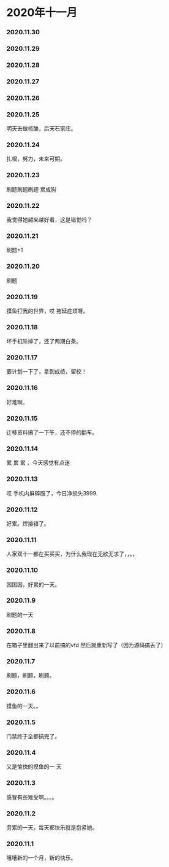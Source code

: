 # 2020年十一月

### 2020.11.30
### 2020.11.29
### 2020.11.28
### 2020.11.27
### 2020.11.26
### 2020.11.25
明天去做核酸，后天石家庄。
### 2020.11.24
扎根，努力，未来可期。
### 2020.11.23
刷题刷题刷题 累成狗
### 2020.11.22
我觉得她越来越好看，这是错觉吗？
### 2020.11.21
刷题+1
### 2020.11.20
刷题
### 2020.11.19
摸鱼打我的世界，哎 拖延症烦呀。
### 2020.11.18
坏手机除掉了，还了两期白条。
### 2020.11.17
要计划一下了，拿到成绩，留校！
### 2020.11.16
好难啊。
### 2020.11.15
迁移资料搞了一下午，还不停的翻车。
### 2020.11.14
累 累 累 ，今天感觉有点迷
### 2020.11.13
哎 手机内屏碎服了，今日净损失3999.
### 2020.11.12
好累。焊接错了。
### 2020.11.11
人家双十一都在买买买，为什么我现在无欲无求了，，，，
### 2020.11.10
困困困，好累的一天。
### 2020.11.9
刷题的一天
### 2020.11.8
在箱子里翻出来了以前搞的vfd 然后就重新写了（因为源码搞丢了）
### 2020.11.7
刷题，刷题，刷题。
### 2020.11.6
摸鱼的一天。。
### 2020.11.5
门禁终于全都搞完了。
### 2020.11.4
又是愉快的摸鱼的一
天
### 2020.11.3
感冒有些难受啊。。。。
### 2020.11.2
劳累的一天，每天都快乐就是抱紧她。
### 2020.11.1
嘻嘻新的一个月，新的快乐。
